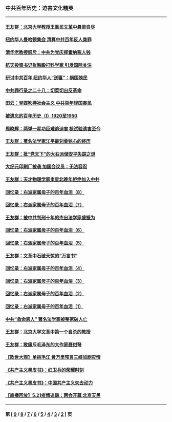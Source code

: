 ### 中共百年历史：迫害文化精英
---
#### [王友群：北京大学教授王重民文革中悬梁自尽](../../pages/nf1176111/n13084645.md?07260430) 
#### [纽约华人曼哈顿集会 清算中共百年反人类罪](../../pages/nf1176111/n13084157.md?07260430) 
#### [清华老教授怒斥：中共为党庆挥霍纳税人钱](../../pages/nf1176111/n13071430.md?07260430) 
#### [航天投资书记张陶殴打科学家 引发国际关注](../../pages/nf1176111/n13069132.md?07260430) 
#### [研讨中共百年 纽约华人“送匾”：祸国殃民](../../pages/nf1176111/n13057367.md?07260430) 
#### [中共罪行录之二十八：切菜切出反革命](../../pages/nf1176111/n13030600.md?07260430) 
#### [田云：党媒吹捧社会主义 中共百年误国害民](../../pages/nf1176111/n13006682.md?07260430) 
#### [被遗忘的百年历史（I）1920至1950](../../pages/nf1176111/n12986411.md?07260430) 
#### [周晓辉：两弹一星功臣难逃迫害 核试验遗害至今](../../pages/nf1176111/n12974997.md?07260430) 
#### [王友群：著名法学家江平最刻骨铭心的经历](../../pages/nf1176111/n12970787.md?07260430) 
#### [王友群：批“党天下”的大右派储安平失踪之谜](../../pages/nf1176111/n12954229.md?07260430) 
#### [大纪元印刷厂被袭 加国会议员：无法容忍](../../pages/nf1176111/n12883028.md?07260430) 
#### [王友群：天才物理学家束星北晚年拒绝加入中共](../../pages/nf1176111/n12792913.md?07260430) 
#### [回忆录：右派家属母子的百年血泪（8）](../../pages/nf1176111/n12706196.md?07260430) 
#### [回忆录：右派家属母子的百年血泪（7）](../../pages/nf1176111/n12706191.md?07260430) 
#### [王友群：被中共判刑十年的杰出法学家盛振为](../../pages/nf1176111/n12706141.md?07260430) 
#### [回忆录：右派家属母子的百年血泪（6）](../../pages/nf1176111/n12698863.md?07260430) 
#### [回忆录：右派家属母子的百年血泪（5）](../../pages/nf1176111/n12692515.md?07260430) 
#### [王友群：文革中石破天惊的“万言书”](../../pages/nf1176111/n12690994.md?07260430) 
#### [回忆录：右派家属母子的百年血泪（4）](../../pages/nf1176111/n12686410.md?07260430) 
#### [回忆录：右派家属母子的百年血泪（3）](../../pages/nf1176111/n12683820.md?07260430) 
#### [回忆录：右派家属母子的百年血泪（2）](../../pages/nf1176111/n12679738.md?07260430) 
#### [回忆录：右派家属母子的百年血泪（1）](../../pages/nf1176111/n12678112.md?07260430) 
#### [中共“救命恩人” 著名法学家被整家破人亡](../../pages/nf1176111/n12658168.md?07260430) 
#### [王友群：北京大学文革中第一个自杀的教授](../../pages/nf1176111/n12632697.md?07260430) 
#### [王友群：敢痛斥毛泽东的大作家聂绀弩](../../pages/nf1176111/n12384788.md?07260430) 
#### [【欺世大观】单挑毛江 黄万里预言三峡加剧灾情](../../pages/nf1176111/n12357101.md?07260430) 
#### [《共产主义黑皮书》：红卫兵的荣耀时刻](../../pages/nf1176111/n12190329.md?07260430) 
#### [《共产主义黑皮书》：中国共产主义失去动力](../../pages/nf1176111/n12168749.md?07260430) 
#### [【直播回放】5.21疫情追踪：两会开幕 北京天黑](../../pages/nf1176111/n12126358.md?07260430) 

---
#### 第 [ [9](./9.md?07260430) / [8](./8.md?07260430) / [7](./7.md?07260430) / [6](./6.md?07260430) / [5](./5.md?07260430) / [4](./4.md?07260430) / [3](./3.md?07260430) / [2](./2.md?07260430) ] 页
